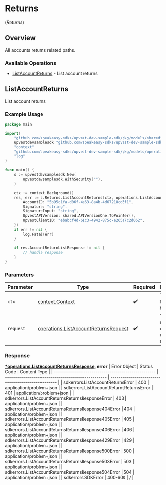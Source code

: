 # Returns
(*Returns*)

## Overview

All accounts returns related paths.

### Available Operations

* [ListAccountReturns](#listaccountreturns) - List account returns

## ListAccountReturns

List account returns

### Example Usage

```go
package main

import(
	"github.com/speakeasy-sdks/upvest-dev-sample-sdk/pkg/models/shared"
	upvestdevsamplesdk "github.com/speakeasy-sdks/upvest-dev-sample-sdk"
	"context"
	"github.com/speakeasy-sdks/upvest-dev-sample-sdk/pkg/models/operations"
	"log"
)

func main() {
    s := upvestdevsamplesdk.New(
        upvestdevsamplesdk.WithSecurity(""),
    )

    ctx := context.Background()
    res, err := s.Returns.ListAccountReturns(ctx, operations.ListAccountReturnsRequest{
        AccountID: "5b95c1fa-d06f-4a63-8a4b-4d67218cd5f1",
        Signature: "string",
        SignatureInput: "string",
        UpvestAPIVersion: shared.APIVersionOne.ToPointer(),
        UpvestClientID: "ebabcf4d-61c3-4942-875c-e265a7c2d062",
    })
    if err != nil {
        log.Fatal(err)
    }

    if res.AccountReturnListResponse != nil {
        // handle response
    }
}
```

### Parameters

| Parameter                                                                                        | Type                                                                                             | Required                                                                                         | Description                                                                                      |
| ------------------------------------------------------------------------------------------------ | ------------------------------------------------------------------------------------------------ | ------------------------------------------------------------------------------------------------ | ------------------------------------------------------------------------------------------------ |
| `ctx`                                                                                            | [context.Context](https://pkg.go.dev/context#Context)                                            | :heavy_check_mark:                                                                               | The context to use for the request.                                                              |
| `request`                                                                                        | [operations.ListAccountReturnsRequest](../../pkg/models/operations/listaccountreturnsrequest.md) | :heavy_check_mark:                                                                               | The request object to use for the request.                                                       |


### Response

**[*operations.ListAccountReturnsResponse](../../pkg/models/operations/listaccountreturnsresponse.md), error**
| Error Object                                        | Status Code                                         | Content Type                                        |
| --------------------------------------------------- | --------------------------------------------------- | --------------------------------------------------- |
| sdkerrors.ListAccountReturnsError                   | 400                                                 | application/problem+json                            |
| sdkerrors.ListAccountReturnsReturnsError            | 401                                                 | application/problem+json                            |
| sdkerrors.ListAccountReturnsReturnsResponseError    | 403                                                 | application/problem+json                            |
| sdkerrors.ListAccountReturnsReturnsResponse404Error | 404                                                 | application/problem+json                            |
| sdkerrors.ListAccountReturnsReturnsResponse405Error | 405                                                 | application/problem+json                            |
| sdkerrors.ListAccountReturnsReturnsResponse406Error | 406                                                 | application/problem+json                            |
| sdkerrors.ListAccountReturnsReturnsResponse429Error | 429                                                 | application/problem+json                            |
| sdkerrors.ListAccountReturnsReturnsResponse500Error | 500                                                 | application/problem+json                            |
| sdkerrors.ListAccountReturnsReturnsResponse503Error | 503                                                 | application/problem+json                            |
| sdkerrors.ListAccountReturnsReturnsResponse504Error | 504                                                 | application/problem+json                            |
| sdkerrors.SDKError                                  | 400-600                                             | */*                                                 |
